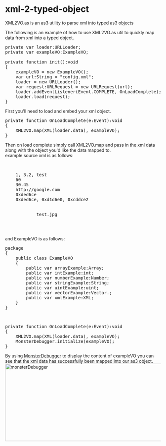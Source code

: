 xml-2-typed-object
==================

XML2VO.as is an as3 utility to parse xml into typed as3 objects

The following is an example of how to use XML2VO.as util to quickly map data from xml into a typed object.

<pre lang="actionscript3">
private var loader:URLLoader;
private var exampleVO:ExampleVO;

private function init():void 
{
	exampleVO = new ExampleVO();
	var url:String = "config.xml";
	loader = new URLLoader();
	var request:URLRequest = new URLRequest(url);
	loader.addEventListener(Event.COMPLETE, OnLoadComplete);
	loader.load(request);
}
</pre>
First you'll need to load and embed your xml object.

<pre lang="actionscript3">
private function OnLoadComplete(e:Event):void 
{
	XML2VO.map(XML(loader.data), exampleVO);
}
</pre>
Then on load complete simply call XML2VO.map and pass in the xml data along with the object you'd like the data mapped to.
<br/>
example source xml is as follows:
<pre lang="xml">
<?xml version="1.0" encoding="utf-8" ?>
<data>
	<arrayExample>1, 3.2, test</arrayExample>
	<intExample>60</intExample>
	<numberExample>30.45</numberExample>
	<stringExample>http://google.com</stringExample>
	<uintExample>0xded6ce</uintExample>
	<vectorExample>0xded6ce, 0xd1d6e0, 0xcddce2</vectorExample>
	<xmlExample>
		<item id="123">
			<img>test.jpg</img>
		</item>
	</xmlExample>
</data>
</pre>

and ExampleVO is as follows:
<pre lang="actionscript3">
package  
{
	public class ExampleVO 
	{
		public var arrayExample:Array;
		public var intExample:int;
		public var numberExample:Number;
		public var stringExample:String;
		public var uintExample:uint;
		public var vectorExample:Vector.<uint>;
		public var xmlExample:XML;
	}
}
</pre>
<br/>
<pre lang="actionscript3">
private function OnLoadComplete(e:Event):void 
{
	XML2VO.map(XML(loader.data), exampleVO);
	MonsterDebugger.initialize(exampleVO);
}
</pre>
By using <a href="http://www.demonsterdebugger.com/">MonsterDebugger</a> to display the content of exampleVO you can see that the xml data has successfully been mapped into our as3 object.
<a href="http://blog.peteshand.net/wp-content/uploads/2014/05/monsterDebugger.jpg"><img class="alignnone size-full wp-image-2512" src="http://blog.peteshand.net/wp-content/uploads/2014/05/monsterDebugger.jpg" alt="monsterDebugger" width="540" height="250" /></a>
